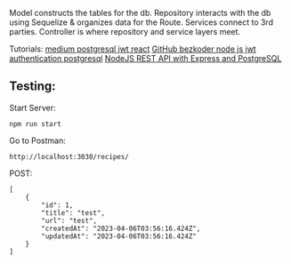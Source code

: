Model constructs the tables for the db.
Repository interacts with the db using Sequelize & organizes data for the Route.
Services connect to 3rd parties.
Controller is where repository and service layers meet.

Tutorials:
[medium postgresql jwt react](https://medium.com/@rachealkuranchie/node-js-authentication-with-postgresql-sequelize-and-express-js-20ae773da4c9)
[GitHub bezkoder node js jwt authentication postgresql](https://github.com/bezkoder/node-js-jwt-authentication-postgresql)
[NodeJS REST API with Express and PostgreSQL](https://medium.com/bb-tutorials-and-thoughts/how-to-build-nodejs-rest-api-with-express-and-postgresql-674d96d5cb8f)

## Testing:

Start Server:

```
npm run start
```

Go to Postman:

```
http://localhost:3030/recipes/
```

POST:

```
[
    {
        "id": 1,
        "title": "test",
        "url": "test",
        "createdAt": "2023-04-06T03:56:16.424Z",
        "updatedAt": "2023-04-06T03:56:16.424Z"
    }
]
```

<!--
add error handling to user
add userid onto recipe model

fe
using local storage for refresh - clear with page close
connect to db
refactor with context -->
